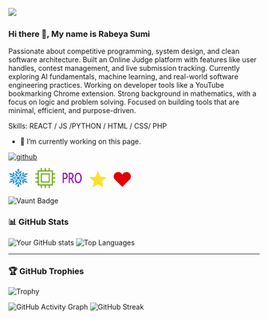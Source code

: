 ![](<img src="https://i.ibb.co/0jvjfxPs/Capturertyr.jpg" alt="Capturertyr" border="0">)

### Hi there 👋, My name is Rabeya Sumi
Passionate about competitive programming, system design, and clean software architecture. Built an Online Judge platform with features like user handles, contest management, and live submission tracking. Currently exploring AI fundamentals, machine learning, and real-world software engineering practices. Working on developer tools like a YouTube bookmarking Chrome extension. Strong background in mathematics, with a focus on logic and problem solving. Focused on building tools that are minimal, efficient, and purpose-driven.

Skills: REACT / JS /PYTHON / HTML / CSS/ PHP

- 🔭 I’m currently working on this page. 


[<img src='https://cdn.jsdelivr.net/npm/simple-icons@3.0.1/icons/github.svg' alt='github' height='40'>](https://github.com/https://github.com/RabeyaSumi)  

<a href='https://archiveprogram.github.com/'><img src='https://raw.githubusercontent.com/acervenky/animated-github-badges/master/assets/acbadge.gif' width='40' height='40'></a> <a href='https://docs.github.com/en/developers'><img src='https://raw.githubusercontent.com/acervenky/animated-github-badges/master/assets/devbadge.gif' width='40' height='40'></a> <a href='https://github.com/pricing'><img src='https://raw.githubusercontent.com/acervenky/animated-github-badges/master/assets/pro.gif' width='40' height='40'></a> <a href='https://stars.github.com/'><img src='https://raw.githubusercontent.com/acervenky/animated-github-badges/master/assets/starbadge.gif' width='35' height='35'></a> <a href='https://docs.github.com/en/github/supporting-the-open-source-community-with-github-sponsors'><img src='https://raw.githubusercontent.com/acervenky/animated-github-badges/master/assets/sponsorbadge.gif' width='35' height='35'></a> 

![Vaunt Badge](https://api.vaunt.dev/v1/github/entities/https://github.com/RabeyaSumi/contributions?format=svg&private=false)  



<!---
RabeyaSumi/RabeyaSumi is a ✨ special ✨ repository because its `README.md` (this file) appears on your GitHub profile.
You can click the Preview link to take a look at your changes.
--->
### 📊 GitHub Stats

![Your GitHub stats](https://github-readme-stats.vercel.app/api?username=RabeyaSumi&show_icons=true&theme=radical)
![Top Languages](https://github-readme-stats.vercel.app/api/top-langs/?username=RabeyaSumi&layout=compact&theme=radical)

---

### 🏆 GitHub Trophies

![Trophy](https://github-profile-trophy.vercel.app/?username=RabeyaSumi&theme=gruvbox)

![GitHub Activity Graph](https://github-readme-activity-graph.cyclic.app/graph?username=RabeyaSumi&theme=react-dark)
![GitHub Streak](https://streak-stats.demolab.com/?user=RabeyaSumi&theme=dark)


